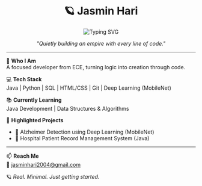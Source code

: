 <h1 align="center">🪐 Jasmin Hari</h1>

<p align="center">
  <img src="https://readme-typing-svg.demolab.com?font=Fira+Code&size=22&pause=1000&color=9ADBC5&center=true&vCenter=true&width=450&lines=Hello%2C+I'm+Jasmin+%F0%9F%92%BB;Java+Developer+from+ECE+%F0%9F%93%9D;Minimal+mindset.+Maximum+focus+%E2%9C%A8" alt="Typing SVG" />
</p>

<p align="center"><i>"Quietly building an empire with every line of code."</i></p>

---

🧠 **Who I Am**  
A focused developer from ECE, turning logic into creation through code.

💻 **Tech Stack**  
Java | Python | SQL | HTML/CSS | Git | Deep Learning (MobileNet)

📚 **Currently Learning**  
Java Development | Data Structures & Algorithms

📂 **Highlighted Projects**  
- 🧠 Alzheimer Detection using Deep Learning (MobileNet)  
- 🏥 Hospital Patient Record Management System (Java)

---

📫 **Reach Me**  
📧 jasminhari2004@gmail.com  

🪐 _Real. Minimal. Just getting started._
